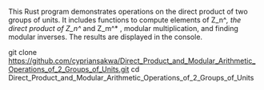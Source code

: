 This Rust program demonstrates operations on the direct product of two groups of units. 
It includes functions to compute elements of  Z_n^*, the direct product of Z_n^*  and  Z_m^* , modular multiplication, and finding modular inverses. The results are displayed in the console.

git clone https://github.com/cypriansakwa/Direct_Product_and_Modular_Arithmetic_Operations_of_2_Groups_of_Units.git
cd Direct_Product_and_Modular_Arithmetic_Operations_of_2_Groups_of_Units
